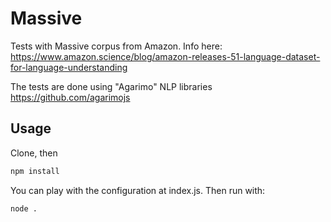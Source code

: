 # Massive
Tests with Massive corpus from Amazon.
Info here: https://www.amazon.science/blog/amazon-releases-51-language-dataset-for-language-understanding

The tests are done using "Agarimo" NLP libraries
https://github.com/agarimojs

## Usage

Clone, then 
```sh
npm install
```

You can play with the configuration at index.js. Then run with:

```sh
node .
```